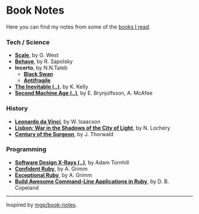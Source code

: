 # Book Notes

Here you can find my notes from some of the [books I read](https://www.goodreads.com/user/show/64517152-marek-kowalcze).

### Tech / Science

* **[Scale](scale.md)**, by G. West
* **[Behave](behave.md)**, by R. Sapolsky
* **Incerto**, by N.N.Taleb
  * **[Black Swan](blackswan.md)**
  * **[Antifragile](antifragile.md)**
* **[The Inevitable (..)](inevitable.md)**, by K. Kelly
* **[Second Machine Age (..)](second-machine-age.md)**, by E. Brynjolfsson, A. McAfee

### History

* **[Leonardo da Vinci](leonardo.md)**, by W. Isaacson
* **[Lisbon: War in the Shadows of the City of Light](lizbon.md)**, by N. Lochery
* **[Century of the Surgeon](century-of-the-surgeons.md)**, by J. Thorwald

### Programming

* **[Software Design X-Rays (..)](x-rays.md)**, by Adam Tornhill
* **[Confident Ruby](confident-ruby.md)**, by A. Grimm
* **[Exceptional Ruby](exceptional-ruby.md)**, by A. Grimm
* **[Build Awesome Command-Line Applications in Ruby](awesome-command-line-apps.md)**, by D. B. Copeland

---

Inspired by [mgp/book-notes](https://github.com/mgp/book-notes).
